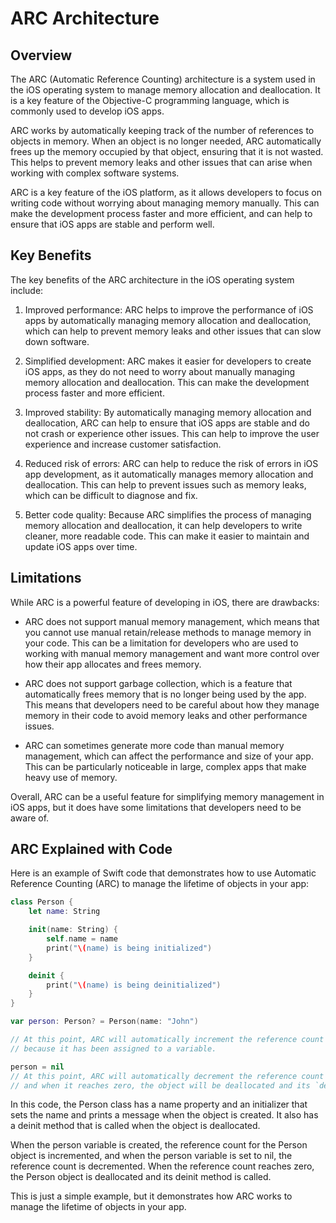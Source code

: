 # ARC Architecture

## Overview

The ARC (Automatic Reference Counting) architecture is a system used in the iOS operating system to manage memory allocation and deallocation. It is a key feature of the Objective-C programming language, which is commonly used to develop iOS apps.

ARC works by automatically keeping track of the number of references to objects in memory. When an object is no longer needed, ARC automatically frees up the memory occupied by that object, ensuring that it is not wasted. This helps to prevent memory leaks and other issues that can arise when working with complex software systems.

ARC is a key feature of the iOS platform, as it allows developers to focus on writing code without worrying about managing memory manually. This can make the development process faster and more efficient, and can help to ensure that iOS apps are stable and perform well.

## Key Benefits

The key benefits of the ARC architecture in the iOS operating system include:

1. Improved performance: ARC helps to improve the performance of iOS apps by automatically managing memory allocation and deallocation, which can help to prevent memory leaks and other issues that can slow down software.

2. Simplified development: ARC makes it easier for developers to create iOS apps, as they do not need to worry about manually managing memory allocation and deallocation. This can make the development process faster and more efficient.

3. Improved stability: By automatically managing memory allocation and deallocation, ARC can help to ensure that iOS apps are stable and do not crash or experience other issues. This can help to improve the user experience and increase customer satisfaction.

4. Reduced risk of errors: ARC can help to reduce the risk of errors in iOS app development, as it automatically manages memory allocation and deallocation. This can help to prevent issues such as memory leaks, which can be difficult to diagnose and fix.

5. Better code quality: Because ARC simplifies the process of managing memory allocation and deallocation, it can help developers to write cleaner, more readable code. This can make it easier to maintain and update iOS apps over time.

## Limitations

While ARC is a powerful feature of developing in iOS, there are drawbacks:

* ARC does not support manual memory management, which means that you cannot use manual retain/release methods to manage memory in your code. This can be a limitation for developers who are used to working with manual memory management and want more control over how their app allocates and frees memory.

* ARC does not support garbage collection, which is a feature that automatically frees memory that is no longer being used by the app. This means that developers need to be careful about how they manage memory in their code to avoid memory leaks and other performance issues.

* ARC can sometimes generate more code than manual memory management, which can affect the performance and size of your app. This can be particularly noticeable in large, complex apps that make heavy use of memory.

Overall, ARC can be a useful feature for simplifying memory management in iOS apps, but it does have some limitations that developers need to be aware of.

## ARC Explained with Code

Here is an example of Swift code that demonstrates how to use Automatic Reference Counting (ARC) to manage the lifetime of objects in your app:

```Swift
class Person {
    let name: String

    init(name: String) {
        self.name = name
        print("\(name) is being initialized")
    }

    deinit {
        print("\(name) is being deinitialized")
    }
}

var person: Person? = Person(name: "John")

// At this point, ARC will automatically increment the reference count for the `person` object,
// because it has been assigned to a variable.

person = nil
// At this point, ARC will automatically decrement the reference count for the `person` object,
// and when it reaches zero, the object will be deallocated and its `deinit` method will be called.
```

In this code, the Person class has a name property and an initializer that sets the name and prints a message when the object is created. It also has a deinit method that is called when the object is deallocated.

When the person variable is created, the reference count for the Person object is incremented, and when the person variable is set to nil, the reference count is decremented. When the reference count reaches zero, the Person object is deallocated and its deinit method is called.

This is just a simple example, but it demonstrates how ARC works to manage the lifetime of objects in your app.
